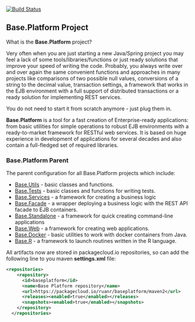 [![Build Status](https://app.travis-ci.com/anr-ru/base.platform.parent.svg?branch=2.0.x)](https://app.travis-ci.com/anr-ru/base.platform.parent)

## Base.Platform Project

What is the **Base.Platform** project?

Very often when you are just starting a new Java/Spring project you may feel a lack of some tools/libraries/functions
or just ready solutions that improve your speed of writing the code. Probably, you always write over and over again the same
convenient functions and approaches in many projects like comparisons of two possible null values, conversions of a string
to the decimal value, transaction settings, a framework that works in the EJB environment with a full
support of distributed transactions or a ready solution for implementing REST services.

You do not need to start it from scratch anymore - just plug them in.

**Base.Platform** is a tool for a fast creation of Enterprise-ready applications: from basic utilities for simple
operations to robust EJB environments with a ready-to-market framework for RESTful web services. It is based on huge
experience in development of applications for several decades and also contain a full-fledged set of required libraries.


### Base.Platform Parent

The parent configuration for all Base.Platform projects which include:

* [Base.Utils](https://github.com/anr-ru/base.utils) - basic classes and functions. 
* [Base.Tests](https://github.com/anr-ru/base.tests) - basic classes and functions for writing tests.
* [Base.Services](https://github.com/anr-ru/base.services) - a framework for creating a business logic
* [Base.Facade](https://github.com/anr-ru/base.facade) - a wrapper deploying a business logic with the REST API facade to EJB containers.
* [Base.Standalone](https://github.com/anr-ru/base.standalone) - a framework for quick creating command-line applications
* [Base.Web](https://github.com/anr-ru/base.web) - a framework for creating web applications.
* [Base.Docker](https://github.com/anr-ru/base.docker) - basic utilities to work with docker containers from Java.
* [Base.R](https://github.com/anr-ru/base.R) - a framework to launch routines written in the R language.

All artifacts now are stored in packagecloud.io repositories, so can add the following line to you maven **settings.xml**
file:

```xml
<repositories>
    <repository>
      <id>baseplatform</id>
      <name>Base Platform repository</name>
      <url>https://packagecloud.io/ruanr/baseplatform/maven2</url>
      <releases><enabled>true</enabled></releases>
      <snapshots><enabled>true</enabled></snapshots>
    </repository>
  </repositories>
```
